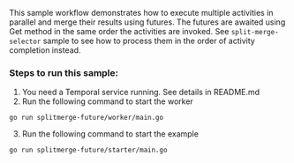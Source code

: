 This sample workflow demonstrates how to execute multiple activities in parallel and merge their results using futures.
The futures are awaited using Get method in the same order the activities are invoked. See `split-merge-selector` sample
to see how to process them in the order of activity completion instead.

### Steps to run this sample:

1) You need a Temporal service running. See details in README.md
2) Run the following command to start the worker

```
go run splitmerge-future/worker/main.go
```

3) Run the following command to start the example

```
go run splitmerge-future/starter/main.go
```
